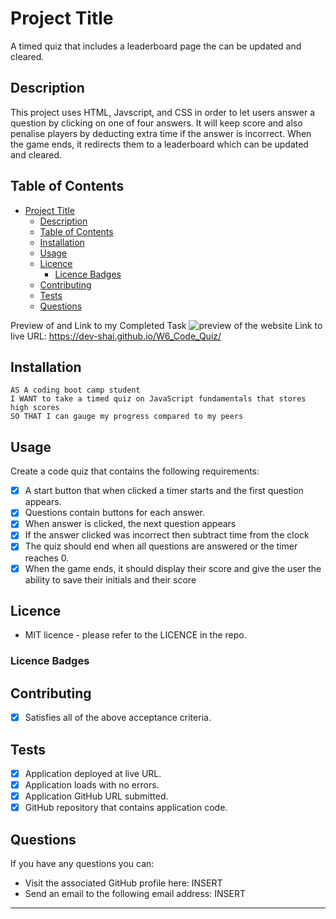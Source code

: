# Project Title
A timed quiz that includes a leaderboard page the can be updated and cleared. 

## Description
This project uses HTML, Javscript, and CSS in order to let users answer a question by clicking on one of four answers. It will keep score and also penalise players by deducting extra time if the answer is incorrect. When the game ends, it redirects them to a leaderboard which can be updated and cleared.

## Table of Contents
- [Project Title](#project-title)
  - [Description](#description)
  - [Table of Contents](#table-of-contents)
  - [Installation](#installation)
  - [Usage](#usage)
  - [Licence](#licence)
    - [Licence Badges](#licence-badges)
  - [Contributing](#contributing)
  - [Tests](#tests)
  - [Questions](#questions)

Preview of and Link to my Completed Task
![preview of the website](./W6_Screenshot_Submission.png)
Link to live URL: https://dev-shai.github.io/W6_Code_Quiz/

## Installation
```
AS A coding boot camp student
I WANT to take a timed quiz on JavaScript fundamentals that stores high scores
SO THAT I can gauge my progress compared to my peers
```

## Usage
Create a code quiz that contains the following requirements:

- [x] A start button that when clicked a timer starts and the first question appears.
- [x] Questions contain buttons for each answer.
- [x] When answer is clicked, the next question appears
- [x] If the answer clicked was incorrect then subtract time from the clock
- [x] The quiz should end when all questions are answered or the timer reaches 0.
- [x] When the game ends, it should display their score and give the user the ability to save their initials and their score

## Licence
- MIT licence - please refer to the LICENCE in the repo.

### Licence Badges

## Contributing

- [x] Satisfies all of the above acceptance criteria.

## Tests
- [x] Application deployed at live URL.
- [x] Application loads with no errors.
- [x] Application GitHub URL submitted.
- [x] GitHub repository that contains application code.

## Questions
If you have any questions you can:
-  Visit the associated GitHub profile here: INSERT
-  Send an email to the following email address: INSERT
---
